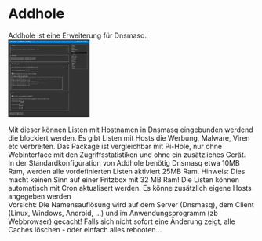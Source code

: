 # Addhole
Addhole ist eine Erweiterung für Dnsmasq.<br>
<a href='../../docs/screenshots/000-PKG_addhole.png'><img src='../../docs/screenshots/000-PKG_addhole.png' style="width:33%;height:33%;border:0;"></a><br>

Mit dieser können Listen mit Hostnamen in Dnsmasq eingebunden werdend die blockiert werden. Es gibt Listen mit Hosts die Werbung, Malware, Viren etc verbreiten.
Das Package ist vergleichbar mit Pi-Hole, nur ohne Webinterface mit den Zugriffsstatistiken und ohne ein zusätzliches Gerät.
<br>
In der Standardkonfiguration von Addhole benötig Dnsmasq etwa 10MB Ram, werden alle vordefinierten Listen aktiviert 25MB Ram.
Hinweis: Dies macht keinen Sinn auf einer Fritzbox mit 32 MB Ram!
Die Listen können automatisch mit Cron aktualisert werden. Es könne zusätzlich eigene Hosts angegeben werden
<br>
Vorsicht: Die Namensauflösung wird auf dem Server (Dnsmasq), dem Client (Linux, Windows, Android, ...) und im Anwendungsprogramm (zb Webbrowser) gecacht!
Falls sich nicht sofort eine Änderung zeigt, alle Caches löschen - oder einfach alles rebooten...

